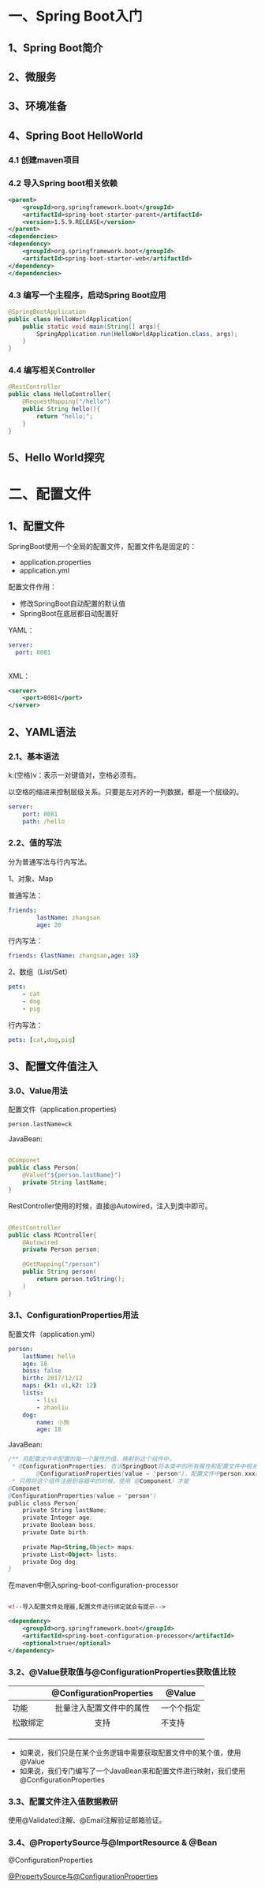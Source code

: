 # 一、Spring Boot入门

## 1、Spring Boot简介

## 2、微服务

## 3、环境准备

## 4、Spring Boot HelloWorld

### 4.1 创建maven项目

### 4.2 导入Spring boot相关依赖

```xml
<parent>
	<groupId>org.springframework.boot</groupId>
    <artifactId>spring-boot-starter-parent</artifactId>
    <version>1.5.9.RELEASE</version>
</parent>
<dependencies>
<dependency>
	<groupId>org.springframework.boot</groupId>
 	<artifactId>spring‐boot‐starter‐web</artifactId>
</dependency>
</dependencies>


```

### 4.3 编写一个主程序，启动Spring Boot应用

```java
@SpringBootApplication
public class HelloWorldApplication{
    public static void main(String[] args){
        SpringApplication.run(HelloWorldApplication.class, args);
    }
}

```

### 4.4 编写相关Controller

```java
@RestController
public class HelloController{
    @RequestMapping("/hello")
    public String hello(){
        return "hello;";
    }
}

```

## 5、Hello World探究

# 二、配置文件

## 1、配置文件

SpringBoot使用一个全局的配置文件，配置文件名是固定的：

* application.properties
* application.yml

配置文件作用：

* 修改SpringBoot自动配置的默认值
* SpringBoot在底层都自动配置好

YAML：

```yaml
server:
  port: 8081
 
```

XML：

```xml
<server>
	<port>8081</port>
</server>
```

## 2、YAML语法

### 2.1、基本语法

k:(空格)v：表示一对键值对，空格必须有。

以空格的缩进来控制层级关系。只要是左对齐的一列数据，都是一个层级的。

```yaml
server:
	port: 8081
	path: /hello

```

### 2.2、值的写法

分为普通写法与行内写法。

1、对象、Map

普通写法：

```yaml
friends: 
		lastName: zhangsan
		age: 20
```

行内写法：

```yaml
friends: {lastName: zhangsan,age: 18}
```

2、数组（List/Set）

```yaml
pets: 
	- cat
	- dog
	- pig

```

行内写法：

```yaml
pets: [cat,dog,pig]
```

## 3、配置文件值注入

### 3.0、Value用法

配置文件（application.properties)

```properties
person.lastName=ck
```

JavaBean:

```java

@Componet
public class Person{
    @Value("${person.lastName}")
    private String lastName;
}

```

RestController使用的时候，直接@Autowired，注入到类中即可。

```java

@RestController
public class RController{
    @Autowired
    private Person person;
    
    @GetMapping("/person")
    public String person(
    	return person.toString();
    )
}
```

### 3.1、ConfigurationProperties用法



配置文件（application.yml）

```yaml
person:
	lastName: hello
	age: 18
	boss: false
	birth: 2017/12/12
	maps: {k1: v1,k2: 12}
	lists:
		- lisi
		- zhaoliu
	dog:
		name: 小狗
		age: 18
```

JavaBean:

```java
/** 将配置文件中配置的每一个属性的值，映射到这个组件中，
 * @ConfigurationProperties: 告诉SpringBoot将本类中的所有属性和配置文件中相关的配置进行绑定。
 		@ConfigurationProperties(value = "person")，配置文件中person.xxx的所有属性一一对应。
 * 只用将这个组件注册到容器中的时候，使用（@Component）才能
@Componet
@ConfigurationProperties(value = "person")
public class Person{
	private String lastName;
	private Integer age;
	private Boolean boss;
	private Date birth;
	
	private Map<String,Object> maps;
	private List<Object> lists;
	private Dog dog;
}

```

在maven中倒入spring-boot-configuration-processor

```xml

<!‐‐导入配置文件处理器,配置文件进行绑定就会有提示‐‐>

<dependency>
	<groupId>org.springframework.boot</groupId>
	<artifactId>spring‐boot‐configuration‐processor</artifactId>
	<optional>true</optional>
</dependency>
```

### 3.2、@Value获取值与@ConfigurationProperties获取值比较



|          | @ConfigurationProperties | @Value     |
| -------- | :----------------------: | ---------- |
| 功能     | 批量注入配置文件中的属性 | 一个个指定 |
| 松散绑定 |           支持           | 不支持     |
|          |                          |            |
|          |                          |            |
|          |                          |            |

* 如果说，我们只是在某个业务逻辑中需要获取配置文件中的某个值，使用@Value
* 如果说，我们专门编写了一个JavaBean来和配置文件进行映射，我们使用@ConfigurationProperties

### 3.3、配置文件注入值数据教研

使用@Validated注解、@Email注解验证邮箱验证。

### 3.4、@PropertySource与@ImportResource & @Bean



@ConfigurationProperties

[@PropertySource与@ConfigurationProperties](https://juejin.im/post/6844903992544198664)















































































